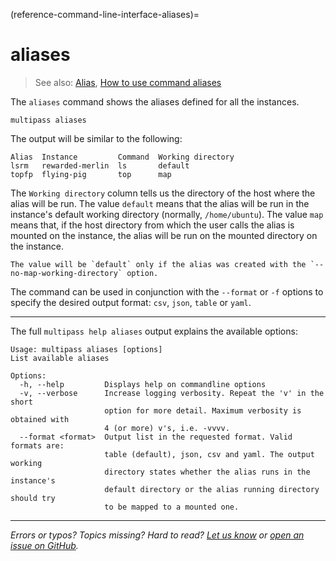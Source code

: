 (reference-command-line-interface-aliases)=
# aliases

> See also: [Alias](/explanation/alias), [How to use command aliases](/how-to-guides/manage-instances/use-instance-command-aliases)

The `aliases` command shows the aliases defined for all the instances. 

```{code-block} text
multipass aliases
```

The output will be similar to the following:

```{code-block} text
Alias  Instance         Command  Working directory
lsrm   rewarded-merlin  ls       default
topfp  flying-pig       top      map
```

The `Working directory` column tells us the directory of the host where the alias will be run. The value `default` means that the alias will be run  in the instance's default working directory (normally, `/home/ubuntu`). The value `map` means that, if the host directory from which the user calls the alias is mounted on the instance, the alias will be run on the mounted directory on the instance. 

```{note}
The value will be `default` only if the alias was created with the `--no-map-working-directory` option.
```

The command can be used in conjunction with the `--format` or `-f` options to specify the desired output format: `csv`, `json`, `table` or `yaml`.

---

The full `multipass help aliases` output explains the available options:

```{code-block} text
Usage: multipass aliases [options]
List available aliases

Options:
  -h, --help         Displays help on commandline options
  -v, --verbose      Increase logging verbosity. Repeat the 'v' in the short
                     option for more detail. Maximum verbosity is obtained with
                     4 (or more) v's, i.e. -vvvv.
  --format <format>  Output list in the requested format. Valid formats are:
                     table (default), json, csv and yaml. The output working
                     directory states whether the alias runs in the instance's
                     default directory or the alias running directory should try
                     to be mapped to a mounted one.
```

---

*Errors or typos? Topics missing? Hard to read? <a href="https://docs.google.com/forms/d/e/1FAIpQLSd0XZDU9sbOCiljceh3rO_rkp6vazy2ZsIWgx4gsvl_Sec4Ig/viewform?usp=pp_url&entry.317501128=https://canonical.com/multipass/docs/aliases-command" target="_blank">Let us know</a> or <a href="https://github.com/canonical/multipass/issues/new/choose" target="_blank">open an issue on GitHub</a>.*

